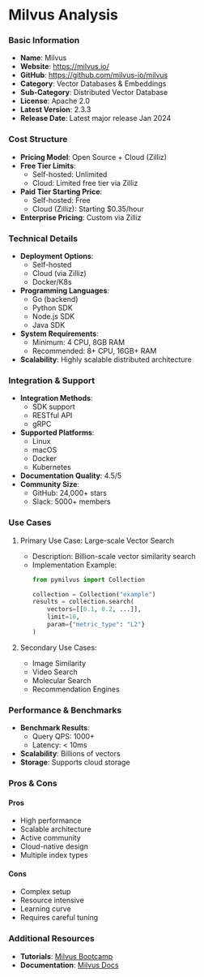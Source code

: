 # Milvus Analysis

### Basic Information
- **Name**: Milvus
- **Website**: https://milvus.io/
- **GitHub**: https://github.com/milvus-io/milvus
- **Category**: Vector Databases & Embeddings
- **Sub-Category**: Distributed Vector Database
- **License**: Apache 2.0
- **Latest Version**: 2.3.3
- **Release Date**: Latest major release Jan 2024

### Cost Structure
- **Pricing Model**: Open Source + Cloud (Zilliz)
- **Free Tier Limits**:
  - Self-hosted: Unlimited
  - Cloud: Limited free tier via Zilliz
- **Paid Tier Starting Price**:
  - Self-hosted: Free
  - Cloud (Zilliz): Starting $0.35/hour
- **Enterprise Pricing**: Custom via Zilliz

### Technical Details
- **Deployment Options**:
  - Self-hosted
  - Cloud (via Zilliz)
  - Docker/K8s
- **Programming Languages**:
  - Go (backend)
  - Python SDK
  - Node.js SDK
  - Java SDK
- **System Requirements**:
  - Minimum: 4 CPU, 8GB RAM
  - Recommended: 8+ CPU, 16GB+ RAM
- **Scalability**: Highly scalable distributed architecture

### Integration & Support
- **Integration Methods**:
  - SDK support
  - RESTful API
  - gRPC
- **Supported Platforms**:
  - Linux
  - macOS
  - Docker
  - Kubernetes
- **Documentation Quality**: 4.5/5
- **Community Size**:
  - GitHub: 24,000+ stars
  - Slack: 5000+ members

### Use Cases
1. Primary Use Case: Large-scale Vector Search
   - Description: Billion-scale vector similarity search
   - Implementation Example:
     ```python
     from pymilvus import Collection
     
     collection = Collection("example")
     results = collection.search(
         vectors=[[0.1, 0.2, ...]],
         limit=10,
         param={"metric_type": "L2"}
     )
     ```

2. Secondary Use Cases:
   - Image Similarity
   - Video Search
   - Molecular Search
   - Recommendation Engines

### Performance & Benchmarks
- **Benchmark Results**:
  - Query QPS: 1000+
  - Latency: < 10ms
- **Scalability**: Billions of vectors
- **Storage**: Supports cloud storage

### Pros & Cons
#### Pros
- High performance
- Scalable architecture
- Active community
- Cloud-native design
- Multiple index types

#### Cons
- Complex setup
- Resource intensive
- Learning curve
- Requires careful tuning

### Additional Resources
- **Tutorials**: [Milvus Bootcamp](https://github.com/milvus-io/bootcamp)
- **Documentation**: [Milvus Docs](https://milvus.io/docs) 